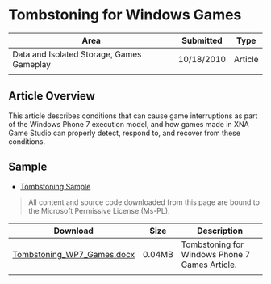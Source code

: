 # Tombstoning for Windows Games

|Area|Submitted|Type|
|-|-|-|
Data and Isolated Storage, Games Gameplay|10/18/2010|Article
||||

## Article Overview

This article describes conditions that can cause game interruptions as part of the Windows Phone 7 execution model, and how games made in XNA Game Studio can properly detect, respond to, and recover from these conditions.

## Sample

* [Tombstoning Sample](https://github.com/simondarksidej/XNAGameStudio/wiki/Tombstoning_Sample)

> All content and source code downloaded from this page are bound to the Microsoft Permissive License (Ms-PL).

Download | Size | Description
---|---|---|
[Tombstoning_WP7_Games.docx](https://github.com/SimonDarksideJ/XNAGameStudio/raw/master/Documents/Tombstoning_WP7_Games.docx?raw=true) | 0.04MB | Tombstoning for Windows Phone 7 Games Article.
||||
